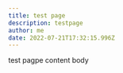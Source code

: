 ```yaml
---
title: test page
description: testpage
author: me
date: 2022-07-21T17:32:15.996Z
---
```

test pagpe content body